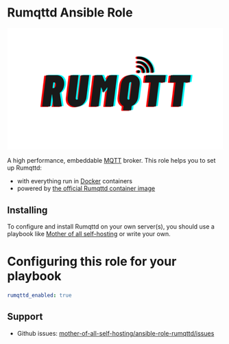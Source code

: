 <!--
SPDX-FileCopyrightText: 2023 Julian-Samuel Gebühr

SPDX-License-Identifier: AGPL-3.0-or-later
-->

# Rumqttd Ansible Role

![Rumqtt Logo](assets/rumqtt.png)

A high performance, embeddable [MQTT](https://en.wikipedia.org/wiki/MQTT) broker. This role helps you to set up Rumqttd:

- with everything run in [Docker](https://www.docker.com/) containers
- powered by [the official Rumqttd container image](https://hub.docker.com/r/bytebeamio/rumqttd/)


## Installing

To configure and install Rumqttd on your own server(s), you should use a playbook like [Mother of all self-hosting](https://github.com/mother-of-all-self-hosting/mash-playbook) or write your own.

# Configuring this role for your playbook

```yaml
rumqttd_enabled: true
```

## Support

- Github issues: [mother-of-all-self-hosting/ansible-role-rumqttd/issues](https://github.com/mother-of-all-self-hosting/ansible-role-rumqttd/issues)
